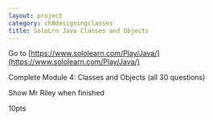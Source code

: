 ```yaml
---
layout: project
category: ch8designingclasses
title: SoloLrn Java Classes and Objects
---
```


Go to [https://www.sololearn.com/Play/Java/](https://www.sololearn.com/Play/Java/)

Complete Module 4: Classes and Objects (all 30 questions)

Show Mr Riley when finished

10pts
